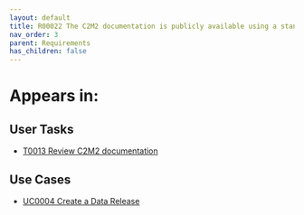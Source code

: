 ```yaml
---
layout: default
title: R00022 The C2M2 documentation is publicly available using a standard web browser and internet connection
nav_order: 3
parent: Requirements
has_children: false
---
```


# Appears in:


## User Tasks

-   [T0013 Review C2M2 documentation](../user-tasks/t0013-review-c2m2-documentation.md)

## Use Cases

-   [UC0004 Create a Data Release](../use-cases/uc0004-create-a-data-release.md)
